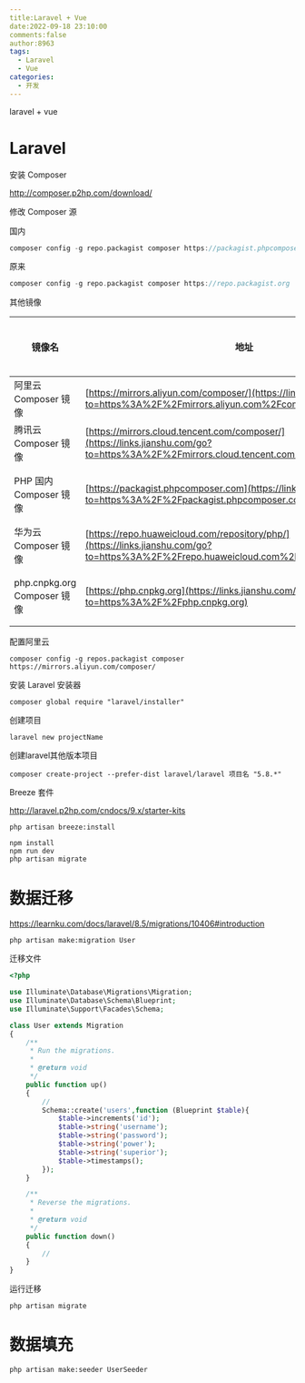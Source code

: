 ```yaml
---
title:Laravel + Vue
date:2022-09-18 23:10:00
comments:false
author:8963
tags:
  - Laravel
  - Vue
categories:
  - 开发
---
```


laravel + vue

<!-- more -->

# Laravel

安装 Composer

http://composer.p2hp.com/download/

修改 Composer 源

国内

```cpp
composer config -g repo.packagist composer https://packagist.phpcomposer.com 
```

原来

```cpp
composer config -g repo.packagist composer https://repo.packagist.org
```

其他镜像

| 镜像名                      | 地址                                                         | 赞助商   | 更新频率 | 备注   |
| --------------------------- | ------------------------------------------------------------ | -------- | -------- | ------ |
| 阿里云 Composer 镜像        | [https://mirrors.aliyun.com/composer/](https://links.jianshu.com/go?to=https%3A%2F%2Fmirrors.aliyun.com%2Fcomposer%2F) | 阿里云   | 96 秒    | 推荐   |
| 腾讯云 Composer 镜像        | [https://mirrors.cloud.tencent.com/composer/](https://links.jianshu.com/go?to=https%3A%2F%2Fmirrors.cloud.tencent.com%2Fcomposer%2F) | 腾讯云   | 24 小时  | -      |
| PHP 国内 Composer 镜像      | [https://packagist.phpcomposer.com](https://links.jianshu.com/go?to=https%3A%2F%2Fpackagist.phpcomposer.com) | 仁润股份 | 24 小时  | 不稳定 |
| 华为云 Composer 镜像        | [https://repo.huaweicloud.com/repository/php/](https://links.jianshu.com/go?to=https%3A%2F%2Frepo.huaweicloud.com%2Frepository%2Fphp%2F) | 华为云   | 未知     | 未知   |
| php.cnpkg.org Composer 镜像 | [https://php.cnpkg.org](https://links.jianshu.com/go?to=https%3A%2F%2Fphp.cnpkg.org) | 安畅网络 | 60 秒    | -      |

配置阿里云

```
composer config -g repos.packagist composer https://mirrors.aliyun.com/composer/
```

安装 Laravel 安装器

```
composer global require "laravel/installer"
```

创建项目

```
laravel new projectName
```

创建laravel其他版本项目

```
composer create-project --prefer-dist laravel/laravel 项目名 "5.8.*"
```

Breeze 套件

http://laravel.p2hp.com/cndocs/9.x/starter-kits

```
php artisan breeze:install

npm install
npm run dev
php artisan migrate
```

# 数据迁移

https://learnku.com/docs/laravel/8.5/migrations/10406#introduction

```
php artisan make:migration User
```

迁移文件

```php
<?php

use Illuminate\Database\Migrations\Migration;
use Illuminate\Database\Schema\Blueprint;
use Illuminate\Support\Facades\Schema;

class User extends Migration
{
    /**
     * Run the migrations.
     *
     * @return void
     */
    public function up()
    {
        //
        Schema::create('users',function (Blueprint $table){
            $table->increments('id');
            $table->string('username');
            $table->string('password');
            $table->string('power');
            $table->string('superior');
            $table->timestamps();
        });
    }

    /**
     * Reverse the migrations.
     *
     * @return void
     */
    public function down()
    {
        //
    }
}
```

运行迁移

```
php artisan migrate
```

# 数据填充

```
php artisan make:seeder UserSeeder
```

